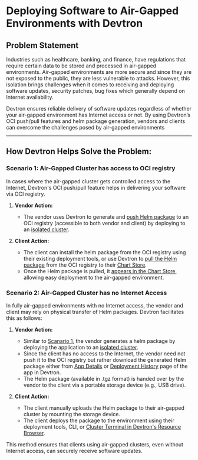 # Deploying Software to Air-Gapped Environments with Devtron

## Problem Statement

Industries such as healthcare, banking, and finance, have regulations that require certain data to be stored and processed in air-gapped environments. Air-gapped environments are more secure and since they are not exposed to the public, they are less vulnerable to attacks. However, this isolation brings challenges when it comes to receiving and deploying software updates, security patches, bug fixes which generally depend on Internet availability.

Devtron ensures reliable delivery of software updates regardless of whether your air-gapped environment has Internet access or not. By using Devtron’s OCI push/pull features and helm package generation, vendors and clients can overcome the challenges posed by air-gapped environments

---

## How Devtron Helps Solve the Problem:

### Scenario 1: Air-Gapped Cluster has access to OCI registry 

In cases where the air-gapped cluster gets controlled access to the Internet, Devtron's OCI push/pull feature helps in delivering your software via OCI registry.

1. **Vendor Action:**

   - The vendor uses Devtron to generate and [push Helm package](../global-configurations/container-registries.md#push-helm-packages) to an OCI registry (accessible to both vendor and client) by deploying to an [isolated cluster](../creating-application/workflow/cd-pipeline.md#deploying-to-an-isolated-environment).

2. **Client Action:**
   - The client can install the helm package from the OCI registry using their existing deployment tools, or use Devtron to [pull the Helm package](../global-configurations/container-registries.md#use-as-chart-repository) from the OCI registry to their [Chart Store](../deploy-chart/README.md).
   - Once the Helm package is pulled, it [appears in the Chart Store](../deploy-chart/README.md#fetch-and-populate-charts), allowing easy deployment to the air-gapped environment.


### Scenario 2: Air-Gapped Cluster has no Internet Access

In fully air-gapped environments with no Internet access, the vendor and client may rely on physical transfer of Helm packages. Devtron facilitates this as follows:

1. **Vendor Action:**
   - Similar to [Scanario 1](#scenario-1-air-gapped-cluster-has-access-to-oci-registry), the vendor generates a helm package by deploying the application to an [isolated cluster](../global-configurations/cluster-and-environments.md#add-isolated-cluster).
   - Since the client has no access to the Internet, the vendor need not push it to the OCI registry but rather download the generated Helm package either from [App Details](https://devtron-public-asset.s3.us-east-2.amazonaws.com/images/use-cases/oci-push/app-details-page.jpg) or [Deployment History](https://devtron-public-asset.s3.us-east-2.amazonaws.com/images/use-cases/oci-push/deployment-history-page.jpg) page of the app in Devtron.
   - The Helm package (available in .tgz format) is handed over by the vendor to the client via a portable storage device (e.g., USB drive).

2. **Client Action:**
   - The client manually uploads the Helm package to their air-gapped cluster by mounting the storage device.
   - The client deploys the package to the environment using their deployment tools, CLI, or [Cluster Terminal in Devtron's Resource Browser](../resource-browser/cluster-terminal.md).

This method ensures that clients using air-gapped clusters, even without Internet access, can securely receive software updates.